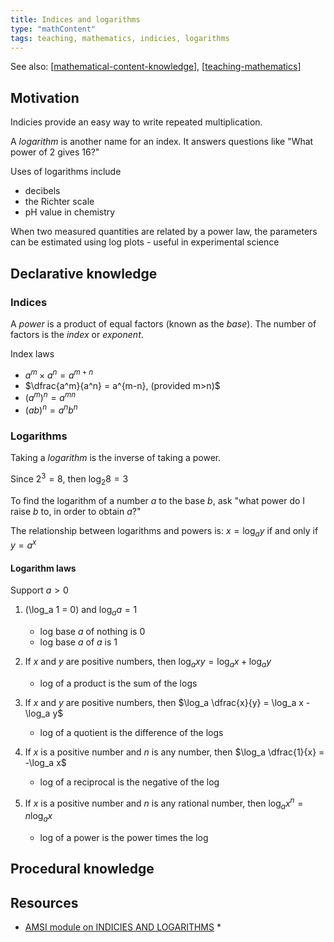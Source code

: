 ```yaml
---
title: Indices and logarithms
type: "mathContent"
tags: teaching, mathematics, indicies, logarithms 
---
```


See also: [[mathematical-content-knowledge]], [[teaching-mathematics]]


## Motivation

Indicies provide an easy way to write repeated multiplication. 

A _logarithm_ is another name for an index. It answers questions like "What power of 2 gives 16?"

Uses of logarithms include

- decibels 
- the Richter scale
- pH value in chemistry

When two measured quantities are related by a power law, the parameters can be estimated using log plots - useful in experimental science


## Declarative knowledge

### Indices

A _power_ is a product of equal factors (known as the _base_). The number of factors is the _index_ or _exponent_.

Index laws

- $a^m \times a^n = a^{m+n}$
- $\dfrac{a^m}{a^n} = a^{m-n}, (provided m>n)$
- $(a^m)^n = a^{mn}$
- $(ab)^n = a^nb^n$

### Logarithms

Taking a _logarithm_ is the inverse of taking a power.

Since $2^3 = 8$, then $\log_2 8 = 3$

To find the logarithm of a number $a$ to the base $b$, ask "what power do I raise $b$ to, in order to obtain $a$?"

The relationship between logarithms and powers is: $x = \log_a y$ if and only if $y = a^x$

#### Logarithm laws

Support $a > 0$

1. \(\log_a 1 = 0\) and $\log_a a = 1$

    - log base $a$ of nothing is $0$
    - log base $a$ of $a$ is $1$

2. If $x$ and $y$ are positive numbers, then $\log_a xy = \log_a x + \log_a y$

    - log of a product is the sum of the logs

3. If $x$ and $y$ are positive numbers, then $\log_a \dfrac{x}{y} = \log_a x - \log_a y$

    - log of a quotient is the difference of the logs

4. If $x$ is a positive number and $n$ is any number, then $\log_a \dfrac{1}{x} = -\log_a x$

    - log of a reciprocal is the negative of the log

5. If $x$ is a positive number and $n$ is any rational number, then $\log_a x^n = n\log_a x$

    - log of a power is the power times the log

## Procedural knowledge

## Resources

- [AMSI module on INDICIES AND LOGARITHMS](https://amsi.org.au/teacher_modules/indices_and_logarithms.html) *

[//begin]: # "Autogenerated link references for markdown compatibility"
[mathematical-content-knowledge]: mathematical-content-knowledge "Mathematical Content Knowledge"
[teaching-mathematics]: ../teaching-mathematics "Teaching Mathematics"
[//end]: # "Autogenerated link references"